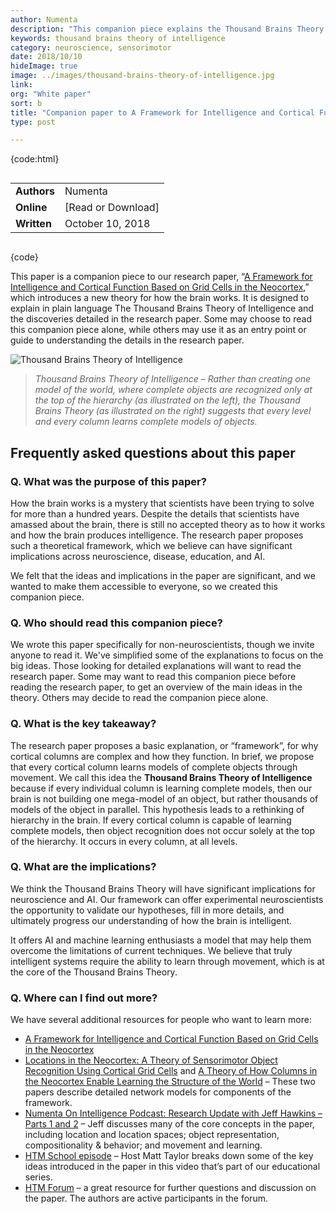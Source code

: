 ```yaml
---
author: Numenta
description: "This companion piece explains the Thousand Brains Theory of Intelligence, one of the big ideas introduced in the October 2018 research paper A Framework for Intelligence and Cortical Function Based on Grid Cells in the Neocortex by Jeff Hawkins, Marcus Lewis, Scott Purdy, Mirko Klukas, and Subutai Ahmad.  Written by non-neuroscientists, it can be read as a standalone piece or as a primer for the full research paper."
keywords: thousand brains theory of intelligence
category: neuroscience, sensorimotor
date: 2018/10/10
hideImage: true
image: ../images/thousand-brains-theory-of-intelligence.jpg
link:
org: "White paper"
sort: b
title: "Companion paper to A Framework for Intelligence and Cortical Function Based on Grid Cells in the Neocortex"
type: post

---
```


{code:html}

<div style="display:grid">

|             |                    |
|-------------|--------------------|
| **Authors** | Numenta            |
| **Online**  | [Read or Download] |
| **Written** | October 10, 2018   |

</div>

{code}


This paper is a companion piece to our research paper, “[A Framework for Intelligence and Cortical Function Based on Grid Cells in the Neocortex](/neuroscience-research/research-publications/papers/a-framework-for-intelligence-and-cortical-function-based-on-grid-cells-in-the-neocortex/),” which introduces a new theory for how the brain works.  It is designed to explain in plain language The Thousand Brains Theory of Intelligence and the discoveries detailed in the research paper.  Some may choose to read this companion piece alone, while others may use it as an entry point or guide to understanding the details in the research paper.

![Thousand Brains Theory of Intelligence](../images/thousand-brains-theory-of-intelligence.jpg)
> *Thousand Brains Theory of Intelligence – Rather than creating one model of the world, where complete objects are recognized only at the top of the hierarchy (as illustrated on the left), the Thousand Brains Theory (as illustrated on the right) suggests that every level and every column learns complete models of objects.*

## Frequently asked questions about this paper

### Q. What was the purpose of this paper?
How the brain works is a mystery that scientists have been trying to solve for more than a hundred years.  Despite the details that scientists have amassed about the brain, there is still no accepted theory as to how it works and how the brain produces intelligence.  The research paper proposes such a theoretical framework, which we believe can have significant implications across neuroscience, disease, education, and AI.  

We felt that the ideas and implications in the paper are significant, and we wanted to make them accessible to everyone, so we created this companion piece.

### Q. Who should read this companion piece?
We wrote this paper specifically for non-neuroscientists, though we invite anyone to read it. We've simplified some of the explanations to focus on the big ideas. Those looking for detailed explanations will want to read the research paper.  Some may want to read this companion piece before reading the research paper, to get an overview of the main ideas in the theory.  Others may decide to read the companion piece alone.

### Q. What is the key takeaway?
The research paper proposes a basic explanation, or “framework”, for why cortical columns are complex and how they function. In brief, we propose that every cortical column learns models of complete objects through movement.  We call this idea the **Thousand Brains Theory of Intelligence** because if every individual column is learning complete models, then our brain is not building one mega-model of an object, but rather thousands of models of the object in parallel. This hypothesis leads to a rethinking of hierarchy in the brain. If every cortical column is capable of learning complete models, then object recognition does not occur solely at the top of the hierarchy. It occurs in every column, at all levels.  

### Q. What are the implications?
We think the Thousand Brains Theory will have significant implications for neuroscience and AI.  Our framework can offer experimental neuroscientists the opportunity to validate our hypotheses, fill in more details, and ultimately progress our understanding of how the brain is intelligent.

It offers AI and machine learning enthusiasts a model that may help them overcome the limitations of current techniques.  We believe that truly intelligent systems require the ability to learn through movement, which is at the core of the Thousand Brains Theory.

### Q. Where can I find out more?
We have several additional resources for people who want to learn more:
* [A Framework for Intelligence and Cortical Function Based on Grid Cells in the Neocortex](/neuroscience-research/research-publications/papers/a-framework-for-intelligence-and-cortical-function-based-on-grid-cells-in-the-neocortex/)
* [Locations in the Neocortex: A Theory of Sensorimotor Object Recognition Using Cortical Grid Cells](/neuroscience-research/research-publications/papers/locations-in-the-neocortex-a-theory-of-sensorimotor-object-recognition-using-cortical-grid-cells/) and [A Theory of How Columns in the Neocortex Enable Learning the Structure of the World](/neuroscience-research/research-publications/papers/a-theory-of-how-columns-in-the-neocortex-enable-learning-the-structure-of-the-world/) – These two papers describe detailed network models for components of the framework.
* [Numenta On Intelligence Podcast: Research Update with Jeff Hawkins – Parts 1 and 2](/resources/numenta-on-intelligence-podcast/episode-1-research-update-with-Jeff-Hawkins-part-1/) – Jeff discusses many of the core concepts in the paper, including location and location spaces; object representation, compositionality & behavior; and movement and learning.
* [HTM School episode]( https://www.youtube.com/channel/UC8-ttzWLgXZOGuhUyrPlUuA) – Host Matt Taylor breaks down some of the key ideas introduced in the paper in this video that’s part of our educational series.
* [HTM Forum]( https://discourse.numenta.org/) – a great resource for further questions and discussion on the paper.  The authors are active participants in the forum.
